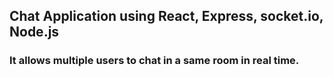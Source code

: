 ## Chat Application using React, Express, socket.io, Node.js
### It allows multiple users to chat in a same room in real time.
